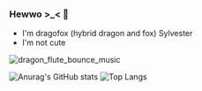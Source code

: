 ### Hewwo >_< 👋
- I'm dragofox (hybrid dragon and fox) Sylvester
- I'm not cute

![dragon_flute_bounce_music](https://github.com/user-attachments/assets/2593dc12-0c07-4c05-b170-0ef12802736d)

![Anurag's GitHub stats](https://github-readme-stats.vercel.app/api?username=SylvesterFox&show_icons=true&theme=radical) ![Top Langs](https://github-readme-stats.vercel.app/api/top-langs/?username=SylvesterFox&langs_count=6&layout=compact&theme=radical)


